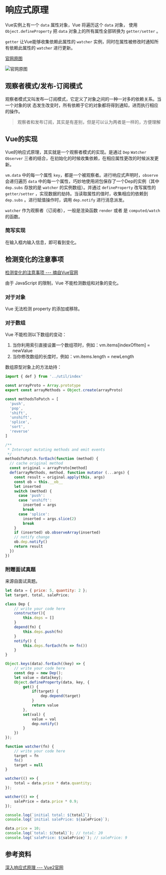 # 响应式原理

Vue实例上有一个 `data` 属性对象，Vue 将遍历这个 `data` 对象， 使用 `Object.defineProperty` 把 `data` 对象上的所有属性全部转换为 `getter/setter` 。

`getter` 让Vue能够收集依赖此属性的 `watcher` 实例，同时在属性被修改时通知所有依赖此属性的 `watcher` 进行更新。

[官网原图](https://cn.vuejs.org/v2/guide/reactivity.html)

![官网原图](https://cn.vuejs.org/images/data.png)

## 观察者模式/发布-订阅模式

观察者模式又叫发布—订阅模式，它定义了对象之间的一种一对多的依赖关系。当一个对象的状
态发生改变时，所有依赖于它的对象都将得到通知，进而执行相应的操作。

> 观察者和发布订阅，其实是有差别，但是可以认为两者是一样的，方便理解

## Vue的实现

Vue的响应式原理，其实就是一个观察者模式的实现。是通过 `Dep` `Watcher` `Observer` 三者的结合，在初始化的时候收集依赖，在相应属性更改的时候派发更新。

`vm.data` 中的每一个属性 `key`，都是一个被观察者。进行响应式声明时，`observe` 会递归遍历 `data` 中的每一个属性，巧妙地使用闭包保存了一个Dep的实例（其中 `dep.subs` 存放的是 `watcher` 的实例数组）。并通过 `defineProperty` 改写属性的 `getter/setter` ，实现数据的劫持。当读取属性的值时，收集相应的依赖到 `dep.subs` 。进行赋值操作时，调用 `dep.notify` 进行消息派发。

`watcher` 作为观察者（订阅者），一般是渲染函数 `render` 或者 是 `computed/watch` 的函数。

### 简写实现

在输入框内输入信息，即可看到变化。

<CodeSandbox sandboxUrl="https://codesandbox.io/embed/vue-observe-dep-watcher-drzn8?fontsize=14&hidenavigation=1&theme=dark" />

## 检测变化的注意事项

[检测变化的注意事项 --- 摘自Vue官网](https://cn.vuejs.org/v2/guide/reactivity.html#%E6%A3%80%E6%B5%8B%E5%8F%98%E5%8C%96%E7%9A%84%E6%B3%A8%E6%84%8F%E4%BA%8B%E9%A1%B9)

由于 JavaScript 的限制，Vue 不能检测数组和对象的变化。

### 对于对象

Vue 无法检测 property 的添加或移除。

### 对于数组

Vue 不能检测以下数组的变动：

1. 当你利用索引直接设置一个数组项时，例如：vm.items[indexOfItem] = newValue
2. 当你修改数组的长度时，例如：vm.items.length = newLength

数组原型对象上的方法劫持：

```js
import { def } from '../util/index'

const arrayProto = Array.prototype
export const arrayMethods = Object.create(arrayProto)

const methodsToPatch = [
  'push',
  'pop',
  'shift',
  'unshift',
  'splice',
  'sort',
  'reverse'
]

/**
 * Intercept mutating methods and emit events
 */
methodsToPatch.forEach(function (method) {
  // cache original method
  const original = arrayProto[method]
  def(arrayMethods, method, function mutator (...args) {
    const result = original.apply(this, args)
    const ob = this.__ob__
    let inserted
    switch (method) {
      case 'push':
      case 'unshift':
        inserted = args
        break
      case 'splice':
        inserted = args.slice(2)
        break
    }
    if (inserted) ob.observeArray(inserted)
    // notify change
    ob.dep.notify()
    return result
  })
})
```

### 附赠面试真题

来源自面试真题。

```js
let data = { price: 5, quantity: 2 };
let target, total, salePrice;

class Dep {
    // write your code here
    constructor(){
        this.deps = []
    }
    depend(fn) {
        this.deps.push(fn)
    }
    notify() {
        this.deps.forEach(fn => fn())
    }
}

Object.keys(data).forEach((key) => {
    // write your code here
    const dep = new Dep();
    let value = data[key];
    Object.defineProperty(data, key, {
        get() {
            if(target) {
                dep.depend(target)
            }
            return value
        },
        set(val) {
            value = val
            dep.notify()
        }
    })
});

function watcher(fn) {
    // write your code here
    target = fn
    fn()
    target = null
}

watcher(() => {
    total = data.price * data.quantity;
});

watcher(() => {
    salePrice = data.price * 0.9;
});

console.log(`initial total: ${total}`);
console.log(`initial salePrice: ${salePrice}`);

data.price = 10;
console.log(`total: ${total}`); // total: 20
console.log(`salePrice: ${salePrice}`); // salePrice: 9
```

## 参考资料

[深入响应式原理 --- Vue2官网](https://cn.vuejs.org/v2/guide/reactivity.html)
